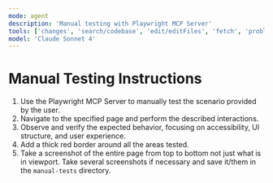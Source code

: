 ```yaml
---
mode: agent
description: 'Manual testing with Playwright MCP Server'
tools: ['changes', 'search/codebase', 'edit/editFiles', 'fetch', 'problems', 'runCommands', 'runTasks', 'runTests', 'search', 'search/searchResults', 'runCommands/terminalLastCommand', 'runCommands/terminalSelection', 'testFailure', 'microsoft/playwright-mcp/*']
model: 'Claude Sonnet 4'
---
```


# Manual Testing Instructions

1. Use the Playwright MCP Server to manually test the scenario provided by the user.
2. Navigate to the specified page and perform the described interactions.
3. Observe and verify the expected behavior, focusing on accessibility, UI structure, and user experience.
4. Add a thick red border around all the areas tested.
5. Take a screenshot of the entire page from top to bottom not just what is in viewport. Take several screenshots if necessary and save it/them in the `manual-tests` directory.

